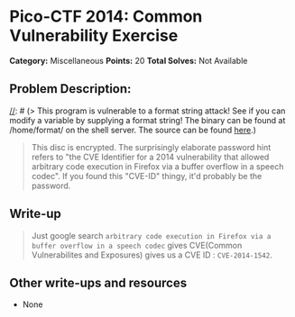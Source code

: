 # Pico-CTF 2014: Common Vulnerability Exercise

**Category:** Miscellaneous
**Points:** 20
**Total Solves:** Not Available
## Problem Description:

[//]: # (> This program is vulnerable to a format string attack! See if you can modify a variable by supplying a format string! The binary can be found at /home/format/ on the shell server. The source can be found [here](format.c).)
> This disc is encrypted. The surprisingly elaborate password hint refers to "the CVE Identifier for a 2014 vulnerability that allowed arbitrary code execution in Firefox via a buffer overflow in a speech codec". If you found this "CVE-ID" thingy, it'd probably be the password.

## Write-up
[//]: # (> Your write up goes here.)
> Just google search `arbitrary code execution in Firefox via a buffer overflow in a speech codec` gives CVE(Common Vulnerabilites and Exposures) gives us a CVE ID : `CVE-2014-1542`.

## Other write-ups and resources

* None
